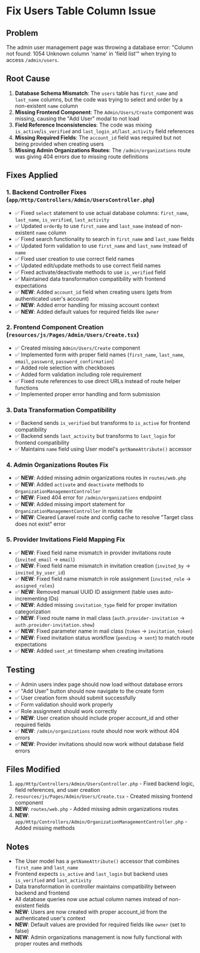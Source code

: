 # Fix Users Table Column Issue

## Problem
The admin user management page was throwing a database error: "Column not found: 1054 Unknown column 'name' in 'field list'" when trying to access `/admin/users`.

## Root Cause
1. **Database Schema Mismatch**: The `users` table has `first_name` and `last_name` columns, but the code was trying to select and order by a non-existent `name` column
2. **Missing Frontend Component**: The `Admin/Users/Create` component was missing, causing the "Add User" modal to not load
3. **Field Reference Inconsistencies**: The code was mixing `is_active`/`is_verified` and `last_login_at`/`last_activity` field references
4. **Missing Required Fields**: The `account_id` field was required but not being provided when creating users
5. **Missing Admin Organizations Routes**: The `/admin/organizations` route was giving 404 errors due to missing route definitions

## Fixes Applied

### 1. Backend Controller Fixes (`app/Http/Controllers/Admin/UsersController.php`)
- ✅ Fixed `select` statement to use actual database columns: `first_name`, `last_name`, `is_verified`, `last_activity`
- ✅ Updated `orderBy` to use `first_name` and `last_name` instead of non-existent `name` column
- ✅ Fixed search functionality to search in `first_name` and `last_name` fields
- ✅ Updated form validation to use `first_name` and `last_name` instead of `name`
- ✅ Fixed user creation to use correct field names
- ✅ Updated edit/update methods to use correct field names
- ✅ Fixed activate/deactivate methods to use `is_verified` field
- ✅ Maintained data transformation compatibility with frontend expectations
- ✅ **NEW**: Added `account_id` field when creating users (gets from authenticated user's account)
- ✅ **NEW**: Added error handling for missing account context
- ✅ **NEW**: Added default values for required fields like `owner`

### 2. Frontend Component Creation (`resources/js/Pages/Admin/Users/Create.tsx`)
- ✅ Created missing `Admin/Users/Create` component
- ✅ Implemented form with proper field names (`first_name`, `last_name`, `email`, `password`, `password_confirmation`)
- ✅ Added role selection with checkboxes
- ✅ Added form validation including role requirement
- ✅ Fixed route references to use direct URLs instead of route helper functions
- ✅ Implemented proper error handling and form submission

### 3. Data Transformation Compatibility
- ✅ Backend sends `is_verified` but transforms to `is_active` for frontend compatibility
- ✅ Backend sends `last_activity` but transforms to `last_login` for frontend compatibility
- ✅ Maintains `name` field using User model's `getNameAttribute()` accessor

### 4. Admin Organizations Routes Fix
- ✅ **NEW**: Added missing admin organizations routes in `routes/web.php`
- ✅ **NEW**: Added `activate` and `deactivate` methods to `OrganizationManagementController`
- ✅ **NEW**: Fixed 404 error for `/admin/organizations` endpoint
- ✅ **NEW**: Added missing import statement for `OrganizationManagementController` in routes file
- ✅ **NEW**: Cleared Laravel route and config cache to resolve "Target class does not exist" error

### 5. Provider Invitations Field Mapping Fix
- ✅ **NEW**: Fixed field name mismatch in provider invitations route (`invited_email` → `email`)
- ✅ **NEW**: Fixed field name mismatch in invitation creation (`invited_by` → `invited_by_user_id`)
- ✅ **NEW**: Fixed field name mismatch in role assignment (`invited_role` → `assigned_roles`)
- ✅ **NEW**: Removed manual UUID ID assignment (table uses auto-incrementing IDs)
- ✅ **NEW**: Added missing `invitation_type` field for proper invitation categorization
- ✅ **NEW**: Fixed route name in mail class (`auth.provider-invitation` → `auth.provider-invitation.show`)
- ✅ **NEW**: Fixed parameter name in mail class (`token` → `invitation_token`)
- ✅ **NEW**: Fixed invitation status workflow (`pending` → `sent`) to match route expectations
- ✅ **NEW**: Added `sent_at` timestamp when creating invitations

## Testing
- ✅ Admin users index page should now load without database errors
- ✅ "Add User" button should now navigate to the create form
- ✅ User creation form should submit successfully
- ✅ Form validation should work properly
- ✅ Role assignment should work correctly
- ✅ **NEW**: User creation should include proper account_id and other required fields
- ✅ **NEW**: `/admin/organizations` route should now work without 404 errors
- ✅ **NEW**: Provider invitations should now work without database field errors

## Files Modified
1. `app/Http/Controllers/Admin/UsersController.php` - Fixed backend logic, field references, and user creation
2. `resources/js/Pages/Admin/Users/Create.tsx` - Created missing frontend component
3. **NEW**: `routes/web.php` - Added missing admin organizations routes
4. **NEW**: `app/Http/Controllers/Admin/OrganizationManagementController.php` - Added missing methods

## Notes
- The User model has a `getNameAttribute()` accessor that combines `first_name` and `last_name`
- Frontend expects `is_active` and `last_login` but backend uses `is_verified` and `last_activity`
- Data transformation in controller maintains compatibility between backend and frontend
- All database queries now use actual column names instead of non-existent fields
- **NEW**: Users are now created with proper account_id from the authenticated user's context
- **NEW**: Default values are provided for required fields like `owner` (set to false)
- **NEW**: Admin organizations management is now fully functional with proper routes and methods
